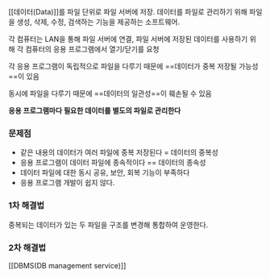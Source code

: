 
[[데이터(Data)]]를 파일 단위로 파일 서버에 저장. 데이터를 파일로 관리하기 위해 파일을 생성, 삭제, 수정, 검색하는 기능을 제공하는 소프트웨어. 

각 컴퓨터는 LAN을 통해 파일 서버에 연결, 파일 서버에 저장된 데이터를 사용하기 위해 각 컴퓨터의 응용 프로그램에서 열기/닫기를 요청

각 응용 프로그램이 독립적으로 파일을 다루기 때문에 ==데이터가 중복 저장될 가능성==이 있음

동시에 파일을 다루기 때문에 ==데이터의 일관성==이 훼손될 수 있음

**응용 프로그램마다 필요한 데이터를 별도의 파일로 관리한다**

### **문제점**
+ 같은 내용의 데이터가 여러 파일에 중복 저장된다 = 데이터의 중복성
+ 응용 프로그램이 데이터 파일에 종속적이다 == 데이터의 종속성
+ 데이터 파일에 대한 동시 공유, 보안, 회복 기능이 부족하다
+ 응용 프로그램 개발이 쉽지 않다.
### 1차 해결법
중복되는 데이터가 있는 두 파일을 구조를 변경해 통합하여 운영한다. 
### 2차 해결법
[[DBMS(DB management service)]]
